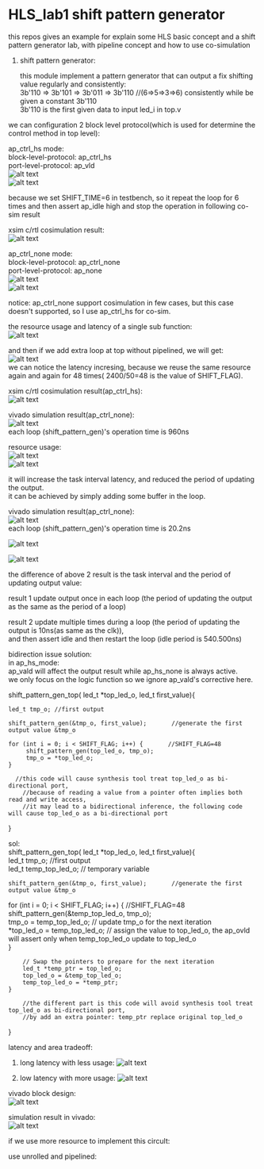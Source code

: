 # HLS_lab1 shift pattern generator
this repos gives an example for explain some HLS basic concept and a shift pattern generator lab, with pipeline concept and how to use co-simulation  


1. shift pattern generator:

   this module implement a pattern generator that can output a fix shifting value regularly and consistently:    
   3b'110 => 3b'101 => 3b'011 => 3b'110  //(6=>5=>3=>6) consistently while be given a constant 3b'110    
   3b'110 is the first given data to input led_i in top.v      
   
we can configuration 2 block level protocol(which is used for determine the control method in top level):    

ap_ctrl_hs mode:  
   block-level-protocol: ap_ctrl_hs    
   port-level-protocol: ap_vld      
   ![alt text](https://github.com/joshuahwfwEE/HLS_ATP/blob/main/hw_interface1.png?raw=true)     
   ![alt text](https://github.com/joshuahwfwEE/HLS_ATP/blob/main/shift_pattern_ap_ctrl_hs_high_latency.png?raw=true)    

because we set SHIFT_TIME=6 in testbench, so it repeat the loop for 6 times and then assert ap_idle high and stop the operation in following co-sim result  

xsim c/rtl cosimulation result:      
   ![alt text](https://github.com/joshuahwfwEE/HLS_ATP/blob/main/HLS_shift_pattern1.png?raw=true)    
   
ap_ctrl_none mode:   
   block-level-protocol: ap_ctrl_none    
   port-level-protocol: ap_none      
  ![alt text](https://github.com/joshuahwfwEE/HLS_ATP/blob/main/hw_interface2.png?raw=true)  
  ![alt text](https://github.com/joshuahwfwEE/HLS_ATP/blob/main/shift_pattern_ap_ctrl_none_high_latency.png?raw=true)
    
   notice: ap_ctrl_none support cosimulation in few cases, but this case doesn't supported, so I use ap_ctrl_hs for co-sim.    

   


   the resource usage and latency of a single sub function:  
   ![alt text](https://github.com/joshuahwfwEE/HLS_ATP/blob/main/synthesis_graph.png?raw=true)    
   



   and then if we add extra loop at top without pipelined,  we will get:  
   ![alt text](https://github.com/joshuahwfwEE/HLS_ATP/blob/main/looptop.png?raw=true)  
   we can notice the latency incresing, because we reuse the same resource again and again for 48 times( 2400/50=48 is the value of SHIFT_FLAG).
   
   
   xsim c/rtl cosimulation result(ap_ctrl_hs):  
  ![alt text](https://github.com/joshuahwfwEE/HLS_ATP/blob/main/looptop_sim.png?raw=true)  

  vivado simulation result(ap_ctrl_none):  
  ![alt text](https://github.com/joshuahwfwEE/HLS_ATP/blob/main/sim1.png?raw=true)  
  each loop (shift_pattern_gen)'s operation time is 960ns  

  resource usage:  
![alt text](https://github.com/joshuahwfwEE/HLS_ATP/blob/main/usage1.png?raw=true)  
![alt text](https://github.com/joshuahwfwEE/HLS_ATP/blob/main/usage2.png?raw=true)



  
 it will increase the task interval latency, and reduced the period of updating the output.  
 it can be achieved by simply adding some buffer in the loop.  
 
 vivado simulation result(ap_ctrl_none):  
 ![alt text](https://github.com/joshuahwfwEE/HLS_ATP/blob/main/sim2.png?raw=true)  
 each loop (shift_pattern_gen)'s operation time is 20.2ns  
 
 ![alt text](https://github.com/joshuahwfwEE/HLS_ATP/blob/main/addbufinloopsyth.png?raw=true)  
 
 ![alt text](https://github.com/joshuahwfwEE/HLS_ATP/blob/main/addbufinloop.png?raw=true)  

 the difference of above 2 result is the task interval and the period of updating output value:   
 
 result 1 update output once in each loop (the period of updating the output as the same as the period of a loop)  
 
 result 2 update multiple times during a loop (the period of updating the output is 10ns(as same as the clk)),  
 and then assert idle and then restart the loop (idle period is 540.500ns)  


 
bidirection issue solution:   
in ap_hs_mode:  
ap_vald will affect the output result while ap_hs_none is always active.  
we only focus on the logic function so we ignore ap_vald's corrective here.

shift_pattern_gen_top( led_t *top_led_o, led_t first_value){  
 
	led_t tmp_o; //first output  

	shift_pattern_gen(&tmp_o, first_value);       //generate the first output value &tmp_o  
 
    for (int i = 0; i < SHIFT_FLAG; i++) {       //SHIFT_FLAG=48  
         shift_pattern_gen(top_led_o, tmp_o);                                    
         tmp_o = *top_led_o;  
    }  

      //this code will cause synthesis tool treat top_led_o as bi-directional port,  
    	//because of reading a value from a pointer often implies both read and write access,  
    	//it may lead to a bidirectional inference, the following code will cause top_led_o as a bi-directional port  
}  


sol:  
shift_pattern_gen_top( led_t *top_led_o, led_t first_value){  
	led_t tmp_o;          //first output        
	led_t temp_top_led_o; // temporary variable        

	shift_pattern_gen(&tmp_o, first_value);       //generate the first output value &tmp_o  
    
   for (int i = 0; i < SHIFT_FLAG; i++) {        //SHIFT_FLAG=48    
    	shift_pattern_gen(&temp_top_led_o, tmp_o);    
        tmp_o = temp_top_led_o;         // update tmp_o for the next iteration    
        *top_led_o = temp_top_led_o;    // assign the value to top_led_o, the ap_ovld will assert only when temp_top_led_o update to top_led_o  
    }    

        // Swap the pointers to prepare for the next iteration  
        led_t *temp_ptr = top_led_o;  
        top_led_o = &temp_top_led_o;  
        temp_top_led_o = *temp_ptr;  
    }  

    	//the different part is this code will avoid synthesis tool treat top_led_o as bi-directional port,    
    	//by add an extra pointer: temp_ptr replace original top_led_o  
}  



latency and area tradeoff:  
1. long latency with less usage:
   ![alt text](https://github.com/joshuahwfwEE/HLS_ATP/blob/main/shift_pattern_ap_ctrl_none.png?raw=true)
   
2. low latency with more usage:
   ![alt text](https://github.com/joshuahwfwEE/HLS_ATP/blob/main/shift_pattern_ap_ctrl_none.png?raw=true)  


 vivado block design:  
 ![alt text](https://github.com/joshuahwfwEE/HLS_ATP/blob/main/shift_pattern_gen_loopwithbuffer_bd.png?raw=true)  

 simulation result in vivado:  
 ![alt text](https://github.com/joshuahwfwEE/HLS_ATP/blob/main/shift_pattern_gen_loopwithbuffer_wcfg.png?raw=true)    

   if we use more resource to implement this circult:
   





  

   use unrolled and pipelined:
   
